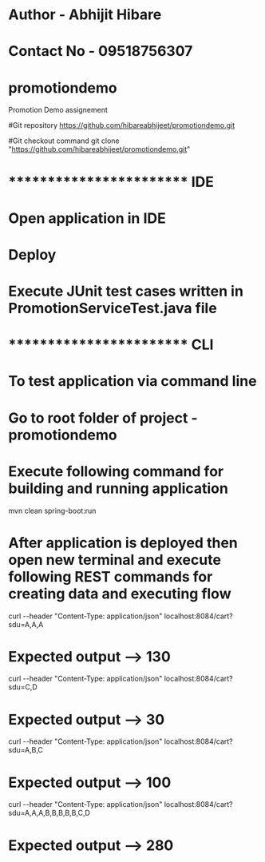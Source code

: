 # Author - Abhijit Hibare
# Contact No - 09518756307

# promotiondemo
Promotion Demo assignement

#Git repository
https://github.com/hibareabhijeet/promotiondemo.git

#Git checkout command
git clone "https://github.com/hibareabhijeet/promotiondemo.git"

# ***********************  IDE
# Open application in IDE
# Deploy 
# Execute JUnit test cases written in PromotionServiceTest.java file

# ***********************  CLI
# To test application via command line
# Go to root folder of project - promotiondemo

# Execute following command for building and running application
mvn clean spring-boot:run

# After application is deployed then open new terminal and execute following REST commands for creating data and executing flow
curl --header "Content-Type: application/json" localhost:8084/cart?sdu=A,A,A
# Expected output --> 130

curl --header "Content-Type: application/json" localhost:8084/cart?sdu=C,D
# Expected output --> 30

curl --header "Content-Type: application/json" localhost:8084/cart?sdu=A,B,C
# Expected output --> 100

curl --header "Content-Type: application/json" localhost:8084/cart?sdu=A,A,A,B,B,B,B,B,C,D
# Expected output --> 280